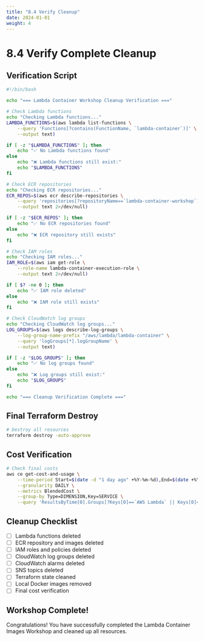```yaml
---
title: "8.4 Verify Cleanup"
date: 2024-01-01
weight: 4
---
```


# 8.4 Verify Complete Cleanup

## Verification Script

```bash
#!/bin/bash

echo "=== Lambda Container Workshop Cleanup Verification ==="

# Check Lambda functions
echo "Checking Lambda functions..."
LAMBDA_FUNCTIONS=$(aws lambda list-functions \
    --query 'Functions[?contains(FunctionName, `lambda-container`)]' \
    --output text)

if [ -z "$LAMBDA_FUNCTIONS" ]; then
    echo "✅ No Lambda functions found"
else
    echo "❌ Lambda functions still exist:"
    echo "$LAMBDA_FUNCTIONS"
fi

# Check ECR repositories
echo "Checking ECR repositories..."
ECR_REPOS=$(aws ecr describe-repositories \
    --query 'repositories[?repositoryName==`lambda-container-workshop`]' \
    --output text 2>/dev/null)

if [ -z "$ECR_REPOS" ]; then
    echo "✅ No ECR repositories found"
else
    echo "❌ ECR repository still exists"
fi

# Check IAM roles
echo "Checking IAM roles..."
IAM_ROLE=$(aws iam get-role \
    --role-name lambda-container-execution-role \
    --output text 2>/dev/null)

if [ $? -ne 0 ]; then
    echo "✅ IAM role deleted"
else
    echo "❌ IAM role still exists"
fi

# Check CloudWatch log groups
echo "Checking CloudWatch log groups..."
LOG_GROUPS=$(aws logs describe-log-groups \
    --log-group-name-prefix "/aws/lambda/lambda-container" \
    --query 'logGroups[*].logGroupName' \
    --output text)

if [ -z "$LOG_GROUPS" ]; then
    echo "✅ No log groups found"
else
    echo "❌ Log groups still exist:"
    echo "$LOG_GROUPS"
fi

echo "=== Cleanup Verification Complete ==="
```

## Final Terraform Destroy

```bash
# Destroy all resources
terraform destroy -auto-approve
```

## Cost Verification

```bash
# Check final costs
aws ce get-cost-and-usage \
    --time-period Start=$(date -d "1 day ago" +%Y-%m-%d),End=$(date +%Y-%m-%d) \
    --granularity DAILY \
    --metrics BlendedCost \
    --group-by Type=DIMENSION,Key=SERVICE \
    --query 'ResultsByTime[0].Groups[?Keys[0]==`AWS Lambda` || Keys[0]==`Amazon Elastic Container Registry (ECR)`]'
```

## Cleanup Checklist

- [ ] Lambda functions deleted
- [ ] ECR repository and images deleted
- [ ] IAM roles and policies deleted
- [ ] CloudWatch log groups deleted
- [ ] CloudWatch alarms deleted
- [ ] SNS topics deleted
- [ ] Terraform state cleaned
- [ ] Local Docker images removed
- [ ] Final cost verification

## Workshop Complete!

Congratulations! You have successfully completed the Lambda Container Images Workshop and cleaned up all resources.